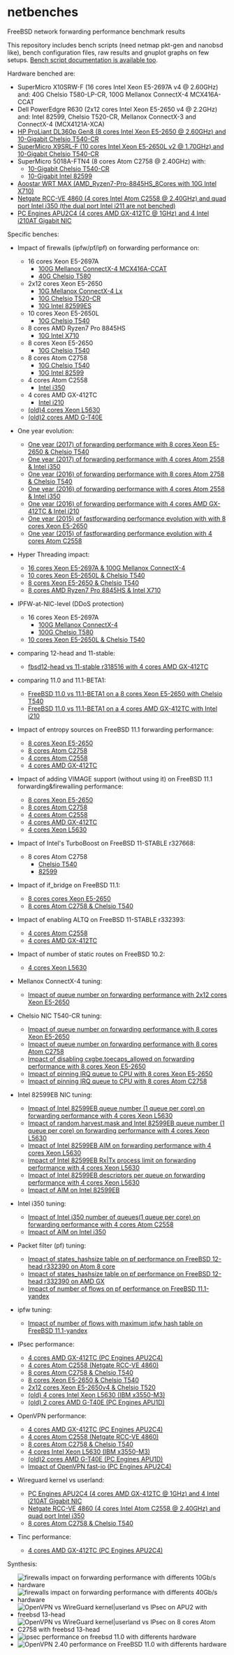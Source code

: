 # netbenches
FreeBSD network forwarding performance benchmark results

This repository includes bench scripts (need netmap pkt-gen and nanobsd like), bench configuration files, raw results and gnuplot graphs on few setups.
[Bench script documentation is available too](doc/README.md).

Hardware benched are:
 - SuperMicro X10SRW-F (16 cores Intel Xeon E5-2697A v4 @ 2.60GHz) and: 40G Chelsio T580-LP-CR, 100G Mellanox ConnectX-4 MCX416A-CCAT
 - Dell PowerEdgre R630 (2x12 cores Intel Xeon E5-2650 v4 @ 2.2GHz) and: Intel 82599, Chelsio T520-CR, Mellanox ConnectX-3 and ConnectX-4 (MCX4121A-XCA)
 - [HP ProLiant DL360p Gen8 (8 cores Intel Xeon E5-2650 @ 2.60GHz) and 10-Gigabit Chelsio T540-CR](Xeon_E5-2650_8Cores/Chelsio_T540-CR)
 - [SuperMicro X9SRL-F (10 cores Intel Xeon E5-2650L v2 @ 1.70GHz) and 10-Gigabit Chelsio T540-CR](Xeon_E5-2650Lv2_10Cores/Chelsio_T540-CR)
 - SuperMicro 5018A-FTN4 (8 cores Atom C2758 @ 2.40GHz) with:
   - [10-Gigabit Chelsio T540-CR](Atom_C2758_8Cores/Chelsio_T540-CR)
   - [10-Gigabit Intel 82599](Atom_C2758_8Cores/Intel_82599)
 - [Aoostar WRT MAX (AMD_Ryzen7-Pro-8845HS_8Cores with 10G Intel X710)](AMD_Ryzen7-Pro-8845HS_8Cores/Intel_X710)
 - [Netgate RCC-VE 4860 (4 cores Intel Atom C2558 @ 2.40GHz) and quad port Intel i350 (the dual port Intel i211 are not benched)](Atom_C2558_4Cores/Intel_i350)
 - [PC Engines APU2C4 (4 cores AMD GX-412TC @ 1GHz) and 4 Intel i210AT Gigabit NIC](AMD_GX-412TC_4Cores/Intel_i210AT)

Specific benches:
 - Impact of firewalls (ipfw/pf/ipf) on forwarding performance on:
    - 16 cores Xeon E5-2697A
      - [100G Mellanox ConnectX-4 MCX416A-CCAT](Xeon_E5-2697Av4_16Cores/Mellanox_ConnectX-4/firewalls/results/fbsd14-c276570-BSDRP1.991/README.md)
      - [40G Chelsio T580](Xeon_E5-2697Av4_16Cores/Chelsio_T580/firewalls/results/fbsd14-c276570-BSDRP1.991/README.md)
    - 2x12 cores Xeon E5-2650
      - [10G Mellanox ConnectX-4 Lx](Xeon_E5-2650v4_2x12Cores/Mellanox_ConnectX-4/firewalls/results/fbsd14-c276570-BSDRP1.991/README.md)
      - [10G Chelsio T520-CR](Xeon_E5-2650v4_2x12Cores/Chelsio_T520-CR/firewalls/results/fbsd14-c276570-BSDRP1.991/README.md)
      - [10G Intel 82599ES](Xeon_E5-2650v4_2x12Cores/Intel_82599ES/firewalls/results/fbsd14-c276570-BSDRP1.991/README.md)
    - 10 cores Xeon E5-2650L
      - [10G Chelsio T540](Xeon_E5-2650Lv2_10Cores/Chelsio_T540-CR/firewalls/results/fbsd12-stable.r354440.BSDRP.1.96/README.md)
    - 8 cores AMD Ryzen7 Pro 8845HS
      - [10G Intel X710](AMD_Ryzen7-Pro-8845HS_8Cores/Intel_X710/firewalls/results/fbsd15-n302145/README.md)
    - 8 cores Xeon E5-2650
      - [10G Chelsio T540](Xeon_E5-2650_8Cores/Chelsio_T540-CR/firewalls/results/fbsd14-c276570-BSDRP1.991/README.md)
    - 8 cores Atom C2758
      - [10G Chelsio T540](Atom_C2758_8Cores/Chelsio_T540-CR/firewalls/results/fbsd14-c276570-BSDRP1.991/README.md)
      - [10G Intel 82599](Atom_C2758_8Cores/Intel_82599/firewalls/results/fbsd14-c276570-BSDRP1.991/README.md)
    - 4 cores Atom C2558
      - [Intel i350](Atom_C2558_4Cores/Intel_i350/firewalls/results/fbsd12-stable.r354440.BSDRP.1.96/README.md)
    - 4 cores AMD GX-412TC
      - [Intel i210](AMD_GX-412TC_4Cores/Intel_i210AT/firewalls/results/fbsd13-c255632/README.md)
    - [(old)4 cores Xeon L5630](Xeon_L5630_4Cores/Intel_82599EB/firewalls/results/fbsd11-stable.r312663/README.md)
    - [(old)2 cores AMD G-T40E](AMD_G-T40E_2Cores_RTL8111E/firewalls/results/fbsd11-stable.r312663//README.md)
 - One year evolution:
    - [One year (2017) of forwarding performance with 8 cores Xeon E5-2650 & Chelsio T540](Xeon_E5-2650_8Cores/Chelsio_T540-CR/firewalls/results/fbsd.2017/README.md)
    - [One year (2017) of forwarding performance with 4 cores Atom 2558 & Intel i350](Atom_C2558_4Cores/Intel_i350/firewalls/results/fbsd.2017/README.md)
    - [One year (2016) of forwarding performance with 8 cores Atom 2758 & Chelsio T540](Atom_C2758_8Cores/Chelsio_T540-CR/firewalls/results/fbsd.2016/README.md)
    - [One year (2016) of forwarding performance with 4 cores Atom 2558 & Intel i350](Atom_C2558_4Cores/Intel_i350/firewalls/results/fbsd.2016/README.md)
    - [One year (2016) of forwarding performance with 4 cores AMD GX-412TC & Intel i210](AMD_GX-412TC_4Cores/Intel_i210AT/firewalls/results/fbsd.2016/README.md)
    - [One year (2015) of fastforwarding performance evolution with with 8 cores Xeon E5-2650](Xeon_E5-2650_8Cores/Chelsio_T540-CR/firewalls/results/fbsd11-head.2015/README.md)
    - [One year (2015) of fastforwarding performance evolution with 4 cores Atom C2558](Atom_C2558_4Cores/Intel_i350/firewalls/results/fbsd11-head.2015/README.md)
 - Hyper Threading impact:
    - [16 cores Xeon E5-2697A & 100G Mellanox ConnectX-4](Xeon_E5-2697Av4_16Cores/Mellanox_ConnectX-4/machdep.hyperthreading_allowed/results/fbsd12-stable.r354440.BSDRP.1.96/README.md)
    - [10 cores Xeon E5-2650L & Chelsio T540](Xeon_E5-2650Lv2_10Cores/Chelsio_T540-CR/machdep.hyperthreading_intr/results/fbsd12-stable.r354440.BSDRP.1.96/README.md)
    - [8 cores Xeon E5-2650 & Chelsio T540](Xeon_E5-2650_8Cores/Chelsio_T540-CR/machdep.hyperthreading_allowed/results/fbsd11.1/README.md)
    - [8 cores AMD Ryzen7 Pro 8845HS & Intel X710](AMD_Ryzen7-Pro-8845HS_8Cores/Intel_X710/hyperthreading/results/fbsd15-n302145/README.md)
 - IPFW-at-NIC-level (DDoS protection)
    - 16 cores Xeon E5-2697A
      - [100G Mellanox ConnectX-4](Xeon_E5-2697Av4_16Cores/Mellanox_ConnectX-4/ipfw/results/fbsd13-r357572-20M_leg-0to40M_dos/README.md)
      - [100G Chelsio T580](Xeon_E5-2697Av4_16Cores/Chelsio_T580/ipfw/results/fbsd13-r357572-20M_leg-0to40M_dos/README.md)
    - [10 cores Xeon E5-2650L & Chelsio T540](Xeon_E5-2650Lv2_10Cores/Chelsio_T540-CR/ipfw/results/fbsd13-r355538/README.md)
  - comparing 12-head and 11-stable:
    - [fbsd12-head vs 11-stable r318516 with 4 cores AMD GX-412TC](AMD_GX-412TC_4Cores/Intel_i210AT/firewalls/results/fbsd12-head-vs-11-stable.r318516/README.md)
 - comparing 11.0 and 11.1-BETA1:
    - [FreeBSD 11.0 vs 11.1-BETA1 on a 8 cores Xeon E5-2650 with Chelsio T540](Xeon_E5-2650_8Cores/Chelsio_T540-CR/firewalls/results/fbsd11.0vs11.1/README.md)
    - [FreeBSD 11.0 vs 11.1-BETA1 on a 4 cores AMD GX-412TC with Intel i210](AMD_GX-412TC/4Cores/Intel_i210AT/firewalls/results/fbsd11.0vs11.1/README.md)
 - Impact of entropy sources on FreeBSD 11.1 forwarding performance:
    - [8 cores Xeon E5-2650](Xeon_E5-2650/8Cores-Chelsio_T540-CR/kern.random.harvest.mask/results/fbsd11.1/README.md)
    - [8 cores Atom C2758](Atom_C2758_8Cores/Chelsio_T540-CR/kern.random.harvest.mask/results/fbsd11.1/README.md)
    - [4 cores Atom C2558](Atom_C2558_4Cores/Intel_i350/kern.random.harvest.mask/results/fbsd11.1/README.md)
    - [4 cores AMD GX-412TC](AMD_GX-412TC/4Cores/Intel_i210AT/kern.random.harvest.mask/results/fbsd11.1/README.md)
 - Impact of adding VIMAGE support (without using it) on FreeBSD 11.1 forwarding&firewalling performance:
    - [8 cores Xeon E5-2650](Xeon_E5-2650_8Cores/Chelsio_T540-CR/firewalls/results/fbsd11.1-yandex.VIMAGE/README.md)
    - [8 cores Atom C2758](Atom_C2758_8Cores/Chelsio_T540-CR/firewalls/results/fbsd12-head.r317849.VIMAGE/README.md)
    - [4 cores Atom C2558](Atom_C2558_4Cores/Intel_i350/firewalls/results/fbsd12-head.r317849.VIMAGE/README.md)
    - [4 cores AMD GX-412TC](AMD_GX-412TC/4Cores/Intel_i210AT/firewalls/results/fbsd12-head.r317849.VIMAGE/README.md)
    - [4 cores Xeon L5630](Xeon_L5630_4Cores/Intel_82599EB/firewalls/results/fbsd12-head.r317849.VIMAGE/README.md)
 - Impact of Intel's TurboBoost on FreeBSD 11-STABLE r327668:
    - 8 cores Atom C2758
      - [Chelsio T540](Atom_C2758/8Cores-Chelsio_T540-CR/TurboBoost/results/fbsd11-stable-r327668.BSDRP/README.md)
      - [82599](Atom_C2758/8Cores/Intel_82599/TurboBoost/results/fbsd11-stable-r327668.BSDRP/README.md)
 - Impact of if_bridge on FreeBSD 11.1:
    - [8 cores cores Xeon E5-2650](Xeon_E5-2650_8Cores/Chelsio_T540-CR/bridge/results/fbsd11.1-yandex/README.md)
    - [8 cores Atom C2758 & Chelsio T540](Atom_C2758_8Cores/Chelsio_T540-CR/bridge/results/fbsd11.1-yandex/README.md)
 - Impact of enabling ALTQ on FreeBSD 11-STABLE r332393:
    - [4 cores Atom C2558](Atom_C2558_4Cores/Intel_i350/firewalls/results/fbsd11-stable.r332393.ALTQ/README.md)
    - [4 cores AMD GX-412TC](AMD_GX-412TC_4Cores/Intel_i210AT/firewalls/results/fbsd11-stable.r332393.ALTQ/README.md)
 - Impact of number of static routes on FreeBSD 10.2:
    - [4 cores Xeon L5630](Xeon_L5630_4Cores/Intel_82599EB/route-contention/results/fbsd10.2/README.md)
 - Mellanox ConnectX-4 tuning:
    - [Impact of queue number on forwarding performance with 2x12 cores Xeon E5-2650](Xeon_E5-2650v4_2x12Cores/Mellanox_ConnectX-4/dev.mce.conf.channels/results/fbsd11.1-yandex/README.md)
 - Chelsio NIC T540-CR tuning:
    - [Impact of queue number on forwarding performance with 8 cores Xeon E5-2650](Xeon_E5-2650_8Cores/Chelsio_T540-CR/nXxq10g/results/fbsd11-stable.r312663/README.md)
    - [Impact of queue number on forwarding performance with 8 cores Atom C2758](Atom_C2758_8Cores/Chelsio_T540-CR/hw.cxgbe.nXxq10g/results/fbsd11.1/README.md)
    - [Impact of disabling cxgbe.toecaps_allowed on forwarding performance with 8 cores Xeon E5-2650](Xeon_E5-2650_8Cores/Chelsio_T540-CR/hw.cxgbe.Xcaps_allowed/results/fbsd11.1-yandex/README.md)
    - [Impact of pinning IRQ queue to CPU with 8 cores Xeon E5-2650](Xeon_E5-2650_8Cores/Chelsio_T540-CR/chelsio-bind-cpu/results/fbsd11.1-yandex/README.md)
    - [Impact of pinning IRQ queue to CPU with 8 cores Atom C2758](Atom_C2758_8Cores/Chelsio_T540-CR/chelsio-bind-cpu/results/fbsd11.1-yandex/README.md)
 - Intel 82599EB NIC tuning:
    - [Impact of Intel 82599EB queue number (1 queue per core) on forwarding performance with 4 cores Xeon L5630](Xeon_L5630_4Cores/Intel_82599EB/ix.num_queues/results/fbsd11-routing.r287531/README.md)
    - [Impact of random.harvest.mask and Intel 82599EB queue number (1 queue per core) on forwarding performance with 4 cores Xeon L5630](Xeon_L5630_4Cores/Intel_82599EB/ix.num_queues.random.harvest.mask.351/results/fbsd11-routing.r287531/README.md)
	- [Impact of Intel 82599EB AIM on forwarding performance with 4 cores Xeon L5630](Xeon_L5630_4Cores/Intel_82599EB/ix.enable_aim/results/fbsd10.2/README.md)
    - [Impact of Intel 82599EB Rx|Tx process limit on forwarding performance with 4 cores Xeon L5630](Xeon_L5630_4Cores/Intel_82599EB/Xx_process_limit/results/fbsd10.2/README.md)
    - [Impact of Intel 82599EB descriptors per queue on forwarding performance with 4 cores Xeon L5630](Xeon_L5630_4Cores/Intel_82599EB/ix.Xxd/results/fbsd10.2/README.md)
    - [Impact of AIM on Intel 82599EB](Xeon_L5630_4Cores/Intel_82599EB/Intel.aim/results/fbsd11-stable.r312663/README.md)
 - Intel i350 tuning:
    - [Impact of Intel i350 number of queues(1 queue per core) on forwarding performance with 4 cores Atom C2558](Atom_C2558_4Cores/Intel_i350/hw.igb.num_queues/results/fbsd11.1/README.md)
    - [Impact of AIM on Intel i350](Atom_C2558_4Cores/Intel_i350/hw.igb.enable_aim/results/fbsd11.1/README.md)

 - Packet filter (pf) tuning:
    - [Impact of states_hashsize table on pf performance on FreeBSD 12-head r332390 on Atom 8 core](Atom_C2758_8Cores/Chelsio_T540-CR/pf-states_hashsize/results/fbsd12-head.r332390/README.md)
    - [Impact of states_hashsize table on pf performance on FreeBSD 12-head r332390 on AMD GX](AMD_GX-412TC_4Cores/Intel_i210AT/pf-states_hashsize/results/fbsd12-head.r332390/README.md)
    - [Impact of number of flows on pf performance on FreeBSD 11.1-yandex](Atom_C2558_4Cores/Intel_i350/pf-sessions/results/fbsd11.1-yandex/README.md)
 - ipfw tuning:
    - [Impact of number of flows with maximum ipfw hash table on FreeBSD 11.1-yandex](Atom_C2558_4Cores/Intel_i350/ipfw-sessions/results/fbsd11.1-yandex/README.md)

 - IPsec performance:
    - [4 cores AMD GX-412TC (PC Engines APU2C4)](AMD_GX-412TC_4Cores/Intel_i210AT/ipsec/results/fbsd13-r365873.vti/README.md)
    - [4 cores Atom C2558 (Netgate RCC-VE 4860)](Atom_C2558_4Cores/Intel_i350/ipsec/results/fbsd13-r365873.vti/README.md)
    - [8 cores Atom C2758 & Chelsio T540](Atom_C2758_8Cores-Chelsio_T540-CR/ipsec/results/fbsd13-r365873.vti/README.md)
    - [8 cores Xeon E5-2650 & Chelsio T540](Xeon_E5-2650_8Cores-Chelsio_T540-CR/ipsec/results/fbsd13-r365873.vti/README.md)
    - [2x12 cores Xeon E5-2650v4 & Chelsio T520](Xeon_E5-2650v4_2x12Cores-Chelsio_T520-CR/ipsec/results/fbsd13-r365873.vti/README.md)
    - [(old) 4 cores Intel Xeon L5630 (IBM x3550-M3)](Xeon_L5630_4Cores/Intel_82599EB/ipsec/results/fbsd11.0/README.md)
    - [(old) 2 cores AMD G-T40E (PC Engines APU1D)](AMD_G-T40E_2Cores-RTL8111E/ipsec/results/fbsd11.0/README.md)

 - OpenVPN performance:
    - [4 cores AMD GX-412TC (PC Engines APU2C4)](AMD_GX-412TC_4Cores/Intel_i210AT/openvpn/results/fbsd13-r365248/README.md)
    - [4 cores Atom C2558 (Netgate RCC-VE 4860)](Atom_C2558_4Cores/Intel_i350/openvpn/results/fbsd11.0/README.md)
    - [8 cores Atom C2758 & Chelsio T540](Atom_C2758_8Cores-Chelsio_T540-CR/openvpn/results/fbsd13-r365415/README.md)
    - [4 cores Intel Xeon L5630 (IBM x3550-M3)](Xeon_L5630_4Cores/Intel_82599EB/openvpn/results/fbsd11.0/README.md)
    - [(old)2 cores AMD G-T40E (PC Engines APU1D)](AMD_G-T40E_2Cores-RTL8111E/openvpn/results/fbsd11.0/README.md)
    - [Impact of OpenVPN fast-io (PC Engines APU2C4)](AMD_GX-412TC_4Cores/Intel_i210AT/openvpn/results/fbsd13-r365328-fastio/README.md)

  - Wireguard kernel vs userland:
    - [PC Engines APU2C4 (4 cores AMD GX-412TC @ 1GHz) and 4 Intel i210AT Gigabit NIC](AMD_GX-412TC_4Cores/Intel_i210AT/wireguard/results/fbsd13-r364937.D26137/README.md)
    - [Netgate RCC-VE 4860 (4 cores Intel Atom C2558 @ 2.40GHz) and quad port Intel i350](Atom_C2558_4Cores/Intel_i350/wireguard/results/fbsd13-r364937.D26137/README.md)
    - [8 cores Atom C2758 & Chelsio T540](Atom_C2758_8Cores-Chelsio_T540-CR/wireguard/results/fbsd13-r365415/README.md)

  - Tinc performance:
    - [4 cores AMD GX-412TC (PC Engines APU2C4)](AMD_GX-412TC_4Cores/Intel_i210AT/tinc/results/fbsd13-r365873/README.md)

Synthesis:
  - ![firewalls impact on forwarding performance with differents 10Gb/s hardware](synthesis/10G/hardware.png)
  - ![firewalls impact on forwarding performance with differents 40Gb/s hardware](synthesis/40G/hardware.png)
  - ![OpenVPN vs WireGuard kernel|userland vs IPsec on APU2 with freebsd 13-head](synthesis/VPNs-APU2.png)
  - ![OpenVPN vs WireGuard kernel|userland vs IPsec on 8 cores Atom C2758 with freebsd 13-head](synthesis/VPNs-Atom_C2758.png)
  - ![ipsec performance on freebsd 11.0 with differents hardware](synthesis/ipsec.png)
  - ![OpenVPN 2.40 performance on FreeBSD 11.0 with differents hardware](synthesis/openvpn.png)

